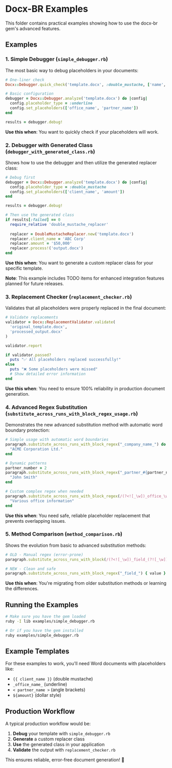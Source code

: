 # Docx-BR Examples

This folder contains practical examples showing how to use the docx-br gem's advanced features.

## Examples

### 1. Simple Debugger (`simple_debugger.rb`)

The most basic way to debug placeholders in your documents:

```ruby
# One-liner check
Docx::Debugger.quick_check('template.docx', :double_mustache, ['name', 'date'])

# Basic configuration
debugger = Docx::Debugger.analyze('template.docx') do |config|
  config.placeholder_type = :underline
  config.set_placeholders(['office_name', 'partner_name'])
end

results = debugger.debug!
```

**Use this when**: You want to quickly check if your placeholders will work.

### 2. Debugger with Generated Class (`debugger_with_generated_class.rb`)

Shows how to use the debugger and then utilize the generated replacer class:

```ruby
# Debug first
debugger = Docx::Debugger.analyze('template.docx') do |config|
  config.placeholder_type = :double_mustache
  config.set_placeholders(['client_name', 'amount'])
end

results = debugger.debug!

# Then use the generated class
if results[:failed] == 0
  require_relative 'double_mustache_replacer'
  
  replacer = DoubleMustacheReplacer.new('template.docx')
  replacer.client_name = 'ABC Corp'
  replacer.amount = '$50,000'
  replacer.process!('output.docx')
end
```

**Use this when**: You want to generate a custom replacer class for your specific template.

**Note**: This example includes TODO items for enhanced integration features planned for future releases.

### 3. Replacement Checker (`replacement_checker.rb`)

Validates that all placeholders were properly replaced in the final document:

```ruby
# Validate replacements
validator = Docx::ReplacementValidator.validate(
  'original_template.docx',
  'processed_output.docx'
)

validator.report

if validator.passed?
  puts "✅ All placeholders replaced successfully!"
else
  puts "❌ Some placeholders were missed"
  # Show detailed error information
end
```

**Use this when**: You need to ensure 100% reliability in production document generation.

### 4. Advanced Regex Substitution (`substitute_across_runs_with_block_regex_usage.rb`)

Demonstrates the new advanced substitution method with automatic word boundary protection:

```ruby
# Simple usage with automatic word boundaries
paragraph.substitute_across_runs_with_block_regex("_company_name_") do |match|
  "ACME Corporation Ltd."
end

# Dynamic patterns
partner_number = 2
paragraph.substitute_across_runs_with_block_regex("_partner_#{partner_number}_name_") do |match|
  "John Smith"
end

# Custom complex regex when needed
paragraph.substitute_across_runs_with_block_regex(/(?<![_\w])_office_\w+_(?![_\w])/) do |match|
  "Various office information"
end
```

**Use this when**: You need safe, reliable placeholder replacement that prevents overlapping issues.

### 5. Method Comparison (`method_comparison.rb`)

Shows the evolution from basic to advanced substitution methods:

```ruby
# OLD - Manual regex (error-prone)
paragraph.substitute_across_runs_with_block(/(?<![_\w])_field_(?![_\w])/) { value }

# NEW - Clean and safe
paragraph.substitute_across_runs_with_block_regex("_field_") { value }
```

**Use this when**: You're migrating from older substitution methods or learning the differences.

## Running the Examples

```bash
# Make sure you have the gem loaded
ruby -I lib examples/simple_debugger.rb

# Or if you have the gem installed
ruby examples/simple_debugger.rb
```

## Example Templates

For these examples to work, you'll need Word documents with placeholders like:

- `{{ client_name }}` (double mustache)
- `_office_name_` (underline)
- `< partner_name >` (angle brackets)
- `${amount}` (dollar style)

## Production Workflow

A typical production workflow would be:

1. **Debug** your template with `simple_debugger.rb`
2. **Generate** a custom replacer class 
3. **Use** the generated class in your application
4. **Validate** the output with `replacement_checker.rb`

This ensures reliable, error-free document generation! 🚀
